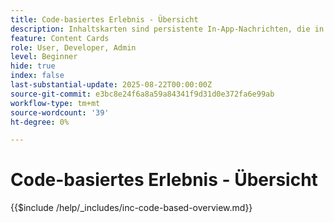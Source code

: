 ```yaml
---
title: Code-basiertes Erlebnis - Übersicht
description: Inhaltskarten sind persistente In-App-Nachrichten, die in einem dedizierten Posteingang oder in Feeds in Ihrer App vorhanden sind. Sie eignen sich ideal für die Bereitstellung von nicht dringendem, informativem oder Werbeinhalt, der von der Sichtbarkeit im Laufe der Zeit profitiert.
feature: Content Cards
role: User, Developer, Admin
level: Beginner
hide: true
index: false
last-substantial-update: 2025-08-22T00:00:00Z
source-git-commit: e3bc8e24f6a8a59a84341f9d31d0e372fa6e99ab
workflow-type: tm+mt
source-wordcount: '39'
ht-degree: 0%

---
```



# Code-basiertes Erlebnis - Übersicht

{{$include /help/_includes/inc-code-based-overview.md}}
